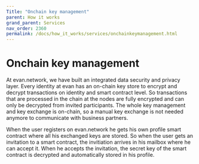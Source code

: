 ```yaml
---
Title: "Onchain key management"
parent: How it works
grand_parent: Services
nav_order: 2360
permalink: /docs/how_it_works/services/onchainkeymanagement.html
---
```


# Onchain key management

At evan.network, we have built an integrated data security and privacy layer. Every identity at evan has an on-chain key store to encrypt and decrypt transactions on identity and smart contract level. So transactions that are processed in the chain at the nodes are fully encrypted and can only be decrypted from invited participants. The whole key management and key exchange is on-chain, so a manual key exchange is not needed anymore to communicate with business partners.

When the user registers on evan.network he gets his own profile smart contract where all his exchanged keys are stored. So when the user gets an invitation to a smart contract, the invitiation arrives in his mailbox where he can accept it. When he accepts the invitation, the secret key of the smart contract is decrypted and automatically stored in his profile.